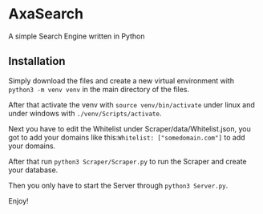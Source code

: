 # AxaSearch

A simple Search Engine written in Python

<h2>Installation</h2>

Simply download the files and create a new virtual environment with ```python3 -m venv venv``` in the main directory of the files.

After that activate the venv with ```source venv/bin/activate``` under linux and under windows with ```./venv/Scripts/activate```.

Next you have to edit the Whitelist under Scraper/data/Whitelist.json, you got to add your domains like this:```Whitelist: ["somedomain.com"]``` to add your domains.

After that run ```python3 Scraper/Scraper.py``` to run the Scraper and create your database.

Then you only have to start the Server through ```python3 Server.py```.

Enjoy!
